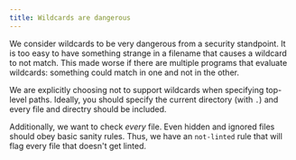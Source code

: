 ```yaml
---
title: Wildcards are dangerous
---
```


We consider wildcards to be very dangerous from a security standpoint.  It is too easy to have something strange in a filename that causes a wildcard to not match.  This made worse if there are multiple programs that evaluate wildcards: something could match in one and not in the other.

We are explicitly choosing not to support wildcards when specifying top-level paths.  Ideally, you should specify the current directory (with `.`) and every file and directry should be included.

Additionally, we want to check *every* file.  Even hidden and ignored files should obey basic sanity rules.  Thus, we have an `not-linted` rule that will flag every file that doesn't get linted.

